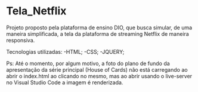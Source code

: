 # Tela_Netflix

Projeto proposto pela plataforma de ensino DIO, que busca simular, de uma maneira simplificada, a tela da plataforma de streaming Netflix de maneira responsiva.

Tecnologias utilizadas:
-HTML;
-CSS;
-JQUERY;

Ps: Até o momento, por algum motivo, a foto do plano de fundo da apresentação da série principal (House of Cards) não está carregando ao abrir o index.html ao clicando no mesmo, mas ao abrir usando o live-server no Visual Studio Code a imagem é renderizada.
